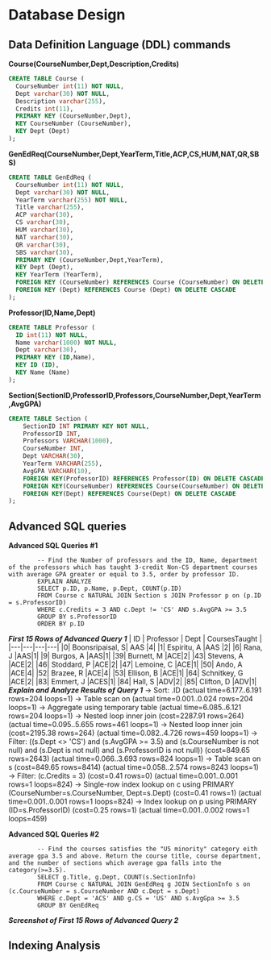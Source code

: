 # Database Design

## Data Definition Language (DDL) commands

**Course(CourseNumber,Dept,Description,Credits)**
```sql
CREATE TABLE Course (
  CourseNumber int(11) NOT NULL,
  Dept varchar(30) NOT NULL,
  Description varchar(255),
  Credits int(11),
  PRIMARY KEY (CourseNumber,Dept),
  KEY CourseNumber (CourseNumber),
  KEY Dept (Dept)
);
```

**GenEdReq(CourseNumber,Dept,YearTerm,Title,ACP,CS,HUM,NAT,QR,SBS)**
```sql
CREATE TABLE GenEdReq (
  CourseNumber int(11) NOT NULL,
  Dept varchar(30) NOT NULL,
  YearTerm varchar(255) NOT NULL,
  Title varchar(255),
  ACP varchar(30),
  CS varchar(30),
  HUM varchar(30),
  NAT varchar(30),
  QR varchar(30),
  SBS varchar(30),
  PRIMARY KEY (CourseNumber,Dept,YearTerm),
  KEY Dept (Dept),
  KEY YearTerm (YearTerm),
  FOREIGN KEY (CourseNumber) REFERENCES Course (CourseNumber) ON DELETE CASCADE,
  FOREIGN KEY (Dept) REFERENCES Course (Dept) ON DELETE CASCADE
);
```

**Professor(ID,Name,Dept)**
```sql
CREATE TABLE Professor (
  ID int(11) NOT NULL,
  Name varchar(1000) NOT NULL,
  Dept varchar(30),
  PRIMARY KEY (ID,Name),
  KEY ID (ID),
  KEY Name (Name)
);
```

**Section(SectionID,ProfessorID,Professors,CourseNumber,Dept,YearTerm,AvgGPA)**
```sql
CREATE TABLE Section (
    SectionID INT PRIMARY KEY NOT NULL, 
    ProfessorID INT, 
    Professors VARCHAR(1000), 
    CourseNumber INT, 
    Dept VARCHAR(30), 
    YearTerm VARCHAR(255), 
    AvgGPA VARCHAR(10),
    FOREIGN KEY(ProfessorID) REFERENCES Professor(ID) ON DELETE CASCADE, 
    FOREIGN KEY(CourseNumber) REFERENCES Course(CourseNumber) ON DELETE CASCADE, 
    FOREIGN KEY(Dept) REFERENCES Course(Dept) ON DELETE CASCADE
); 
```

## Advanced SQL queries
  
  **Advanced SQL Queries**
    **#1**    
    
            -- Find the Number of professors and the ID, Name, department of the professors which has taught 3-credit Non-CS department courses with average GPA greater or equal to 3.5, order by professor ID. 
            EXPLAIN ANALYZE
            SELECT p.ID, p.Name, p.Dept, COUNT(p.ID)
            FROM Course c NATURAL JOIN Section s JOIN Professor p on (p.ID = s.ProfessorID)
            WHERE c.Credits = 3 AND c.Dept != 'CS' AND s.AvgGPA >= 3.5
            GROUP BY s.ProfessorID
            ORDER BY p.ID

  ***First 15 Rows of Advanced Query 1*** 
| ID | Professor | Dept | CoursesTaught |
|---|---|---|---|
|0|	Boonsripaisal, S|	AAS |4|
|1|	Espiritu, A	|AAS |2|
|6|	Rana, J	|AAS|1|
|9|	Burgos, A	|AAS|1|
|39|	Burnett, M	|ACE|2|
|43|	Stevens, A	|ACE|2|
|46|	Stoddard, P	|ACE|2|
|47|	Lemoine, C	|ACE|1|
|50|	Ando, A	|ACE|4|
|52|	Brazee, R	|ACE|4|
|53|	Ellison, B	|ACE|1|
|64|	Schnitkey, G |ACE|2|
|83|	Emmert, J	|ACES|1|
|84|	Hall, S	|ADV|2|
|85|	Clifton, D	|ADV|1|
  ***Explain and Analyze Results of Query 1***
   -> Sort: <temporary>.ID  (actual time=6.177..6.191 rows=204 loops=1)
     -> Table scan on <temporary>  (actual time=0.001..0.024 rows=204 loops=1)
         -> Aggregate using temporary table  (actual time=6.085..6.121 rows=204 loops=1)
             -> Nested loop inner join  (cost=2287.91 rows=264) (actual time=0.095..5.655 rows=461 loops=1)
                 -> Nested loop inner join  (cost=2195.38 rows=264) (actual time=0.082..4.726 rows=459 loops=1)
                     -> Filter: ((s.Dept <> 'CS') and (s.AvgGPA >= 3.5) and (s.CourseNumber is not null) and (s.Dept is not null) and (s.ProfessorID is not null))  (cost=849.65 rows=2643) (actual time=0.066..3.693 rows=824 loops=1)
                         -> Table scan on s  (cost=849.65 rows=8414) (actual time=0.058..2.574 rows=8243 loops=1)
                     -> Filter: (c.Credits = 3)  (cost=0.41 rows=0) (actual time=0.001..0.001 rows=1 loops=824)
                         -> Single-row index lookup on c using PRIMARY (CourseNumber=s.CourseNumber, Dept=s.Dept)  (cost=0.41 rows=1) (actual time=0.001..0.001 rows=1 loops=824)
                 -> Index lookup on p using PRIMARY (ID=s.ProfessorID)  (cost=0.25 rows=1) (actual time=0.001..0.002 rows=1 loops=459)
                              
                                
  **Advanced SQL Queries**
    **#2**    

            -- Find the courses satisfies the "US minority" category eith average gpa 3.5 and above. Return the course title, course department, and the number of sections which average gpa falls into the category(>=3.5). 
            SELECT g.Title, g.Dept, COUNT(s.SectionInfo)
            FROM Course c NATURAL JOIN GenEdReq g JOIN SectionInfo s on (c.CourseNumber = s.CourseNumber AND c.Dept = s.Dept)
            WHERE c.Dept = 'ACS' AND g.CS = 'US' AND s.AvgGpa >= 3.5
            GROUP BY GenEdReq

   ***Screenshot of First 15 Rows of Advanced Query 2*** 

## Indexing Analysis
